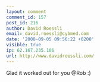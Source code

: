 ```yaml
---
layout: comment
comment_id: 157
post_id: 216
author: David Roessli
email: david.roessli@cybmed.com
date: '2008-09-05 09:56:22 +0200'
visible: true
ip: 62.167.235.106
url: http://www.davidroessli.com/
---
```

Glad it worked out for you @Rob
:)
